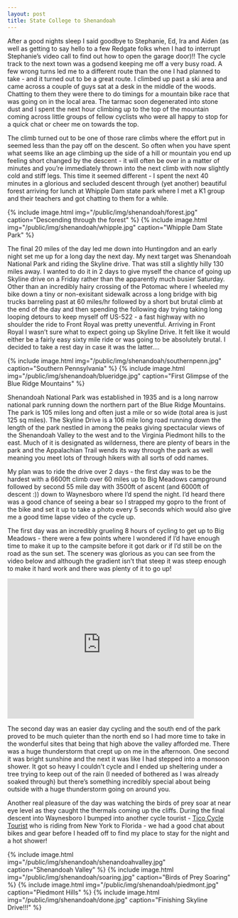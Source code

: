 ```yaml
---
layout: post
title: State College to Shenandoah 
---
```


After a good nights sleep I said goodbye to Stephanie, Ed, Ira and Aiden (as well as getting to say hello to a few Redgate folks when I had to interrupt Stephanie’s video call to find out how to open the garage door)!! The cycle track to the next town was a godsend keeping me off a very busy road. A few wrong turns led me to a different route than the one I had planned to take - and it turned out to be a great route. I climbed up past a ski area and came across a couple of guys sat at a desk in the middle of the woods. Chatting to them they were there to do timings for a mountain bike race that was going on in the local area. The tarmac soon degenerated into stone dust and I spent the next hour climbing up to the top of the mountain coming across little groups of fellow cyclists who were all happy to stop for a quick chat or cheer me on towards the top. 

The climb turned out to be one of those rare climbs where the effort put in seemed less than the pay off on the descent. So often when you have spent what seems like an age climbing up the side of a hill or mountain you end up feeling short changed by the descent - it will often be over in a matter of minutes and you’re immediately thrown into the next climb with now slightly cold and stiff legs. This time it seemed different - I spent the next 40 minutes in a glorious and secluded descent through (yet another) beautiful forest arriving for lunch at Whipple Dam state park where I met a K1 group and their teachers and got chatting to them for a while. 

{% include image.html img="/public/img/shenandoah/forest.jpg" caption="Descending through the forest" %}
{% include image.html img="/public/img/shenandoah/whipple.jpg" caption="Whipple Dam State Park" %}

The final 20 miles of the day led me down into Huntingdon and an early night set me up for a long day the next day. My next target was Shenandoah National Park and riding the Skyline drive. That was still a slightly hilly 130 miles away. I wanted to do it in 2 days to give myself the chance of going up Skyline drive on a Friday rather than the apparently much busier Saturday. Other than an incredibly hairy crossing of the Potomac where I wheeled my bike down a tiny or non-exisitant sidewalk across a long bridge with big trucks barreling past at 60 miles/hr followed by a short but brutal climb at the end of the day and then spending the following day trying taking long looping detours to keep myself off US-522 - a fast highway with no shoulder the ride to Front Royal was pretty uneventful. Arriving in Front Royal I wasn’t sure what to expect going up Skyline Drive. It felt like it would either be a fairly easy sixty mile ride or was going to be absolutely brutal. I decided to take a rest day in case it was the latter…. 

{% include image.html img="/public/img/shenandoah/southernpenn.jpg" caption="Southern Pennsylvania" %}
{% include image.html img="/public/img/shenandoah/blueridge.jpg" caption="First Glimpse of the Blue Ridge Mountains" %}

Shenandoah National Park was established in 1935 and is a long narrow national park running down the northern part of the Blue Ridge Mountains. The park is 105 miles long and often just a mile or so wide (total area is just 125 sq miles). The Skyline Drive is a 106 mile long road running down the length of the park nestled in among the peaks giving spectacular views of the Shenandoah Valley to the west and to the Virginia Piedmont hills to the east. Much of it is designated as wilderness, there are plenty of bears in the park and the Appalachian Trail wends its way through the park as well meaning you meet lots of through hikers with all sorts of odd names.

My plan was to ride the drive over 2 days - the first day was to be the hardest with a 6600ft climb over 60 miles up to Big Meadows campground followed by second 55 mile day with 3500ft of ascent (and 6000ft of descent :)) down to Waynesboro where I’d spend the night. I’d heard there was a good chance of seeing a bear so I strapped my gopro to the front of the bike and set it up to take a photo every 5 seconds which would also give me a good time lapse video of the cycle up.

The first day was an incredibly grueling 8 hours of cycling to get up to Big Meadows - there were a few points where I wondered if I’d have enough time to make it up to the campsite before it got dark or if I’d still be on the road as the sun set. The scenery was glorious as you can see from the video below and although the gradient isn’t that steep it was steep enough to make it hard work and there was plenty of it to go up!

<iframe width=420 height=315 src="http://www.youtube.com/embed/7h0bwnZiZBw" frameborder=0 allowfullscreen></iframe>

The second day was an easier day cycling and the south end of the park proved to be much quieter than the north end so I had more time to take in the wonderful sites that being that high above the valley afforded me. There was a huge thunderstorm that crept up on me in the afternoon. One second it was bright sunshine and the next it was like I had stepped into a monsoon shower. It got so heavy I couldn't cycle and I ended up sheltering under a tree trying to keep out of the rain (I needed of bothered as I was already soaked through) but there’s something incredibly special about being outside with a huge thunderstorm going on around you. 

Another real pleasure of the day was watching the birds of prey soar at near eye level as they caught the thermals coming up the cliffs. During the final descent into Waynesboro I bumped into another cycle tourist - [Tico Cycle Tourist](http://www.ticocycletourist.com) who is riding from New York to Florida - we had a good chat about bikes and gear before I headed off to find my place to stay for the night and a hot shower!

{% include image.html img="/public/img/shenandoah/shenandoahvalley.jpg" caption="Shenandoah Valley" %}
{% include image.html img="/public/img/shenandoah/soaring.jpg" caption="Birds of Prey Soaring" %}
{% include image.html img="/public/img/shenandoah/piedmont.jpg" caption="Piedmont Hills" %}
{% include image.html img="/public/img/shenandoah/done.jpg" caption="Finishing Skyline Drive!!!" %}
